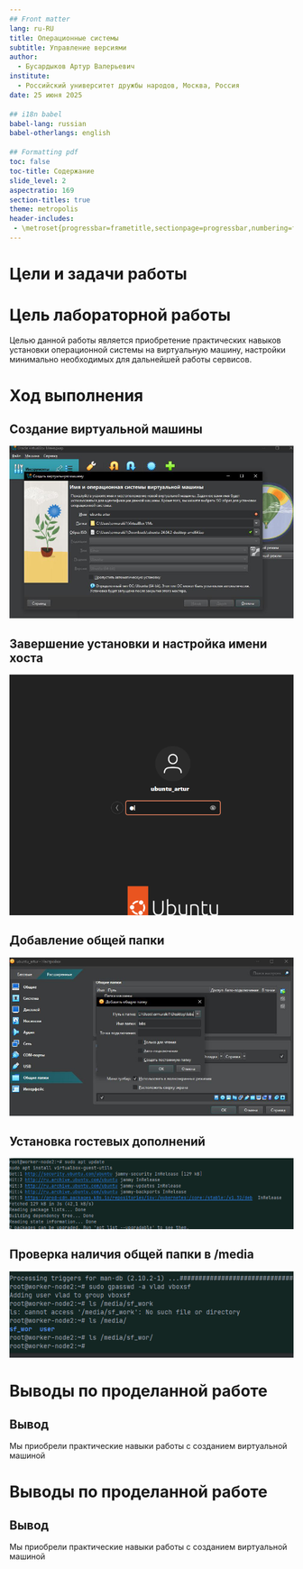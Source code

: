 ```yaml
---
## Front matter
lang: ru-RU
title: Операционные системы
subtitle: Управление версиями
author:
  - Бусардыков Артур Валерьевич
institute:
  - Российский университет дружбы народов, Москва, Россия
date: 25 июня 2025

## i18n babel
babel-lang: russian
babel-otherlangs: english

## Formatting pdf
toc: false
toc-title: Содержание
slide_level: 2
aspectratio: 169
section-titles: true
theme: metropolis
header-includes:
 - \metroset{progressbar=frametitle,sectionpage=progressbar,numbering=fraction}
---
```


# Цели и задачи работы

# Цель лабораторной работы
Целью данной работы является приобретение практических навыков установки операционной системы на виртуальную машину, настройки минимально необходимых для дальнейшей работы сервисов.



# Ход выполнения

 


## Создание виртуальной машины

![Создание виртуальной машины 1](images/1.png)

## Завершение установки и настройка имени хоста

![Завершение установки и имя хоста](images/2.png)

## Добавление общей папки

![Добавление общей папки](images/3.png)

## Установка гостевых дополнений

![Установка гостевых дополнений](images/img_4.png)

## Проверка наличия общей папки в /media

![Появление общей папки /media/sf_wor](images/img_5.png)

# Выводы по проделанной работе

## Вывод

Мы приобрели практические навыки работы с созданием виртуальной машиной

# Выводы по проделанной работе

## Вывод

Мы приобрели практические навыки работы с созданием виртуальной машиной
